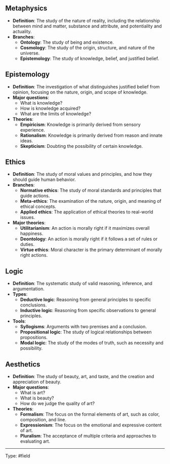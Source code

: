 ## **Metaphysics**
- **Definition**: The study of the nature of reality, including the relationship between mind and matter, substance and attribute, and potentiality and actuality.
- **Branches**:
    - **Ontology**: The study of being and existence.
    - **Cosmology**: The study of the origin, structure, and nature of the universe.
    - **Epistemology**: The study of knowledge, belief, and justified belief.

## **Epistemology**
- **Definition**: The investigation of what distinguishes justified belief from opinion, focusing on the nature, origin, and scope of knowledge.
- **Major questions**:
    - What is knowledge?
    - How is knowledge acquired?
    - What are the limits of knowledge?
- **Theories**:
    - **Empiricism**: Knowledge is primarily derived from sensory experience.
    - **Rationalism**: Knowledge is primarily derived from reason and innate ideas.
    - **Skepticism**: Doubting the possibility of certain knowledge.

## **Ethics**
- **Definition**: The study of moral values and principles, and how they should guide human behavior.
- **Branches**:
    - **Normative ethics**: The study of moral standards and principles that guide actions.
    - **Meta-ethics**: The examination of the nature, origin, and meaning of ethical concepts.
    - **Applied ethics**: The application of ethical theories to real-world issues.
- **Major theories**:
    - **Utilitarianism**: An action is morally right if it maximizes overall happiness.
    - **Deontology**: An action is morally right if it follows a set of rules or duties.
    - **Virtue ethics**: Moral character is the primary determinant of morally right actions.

## **Logic**
- **Definition**: The systematic study of valid reasoning, inference, and argumentation.
- **Types**:
    - **Deductive logic**: Reasoning from general principles to specific conclusions.
    - **Inductive logic**: Reasoning from specific observations to general principles.
- **Tools**:
    - **Syllogisms**: Arguments with two premises and a conclusion.
    - **Propositional logic**: The study of logical relationships between propositions.
    - **Modal logic**: The study of the modes of truth, such as necessity and possibility.

## **Aesthetics**
- **Definition**: The study of beauty, art, and taste, and the creation and appreciation of beauty.
- **Major questions**:
    - What is art?
    - What is beauty?
    - How do we judge the quality of art?
- **Theories**:
    - **Formalism**: The focus on the formal elements of art, such as color, composition, and line.
    - **Expressionism**: The focus on the emotional and expressive content of art.
    - **Pluralism**: The acceptance of multiple criteria and approaches to evaluating art.

___
Type: #field


